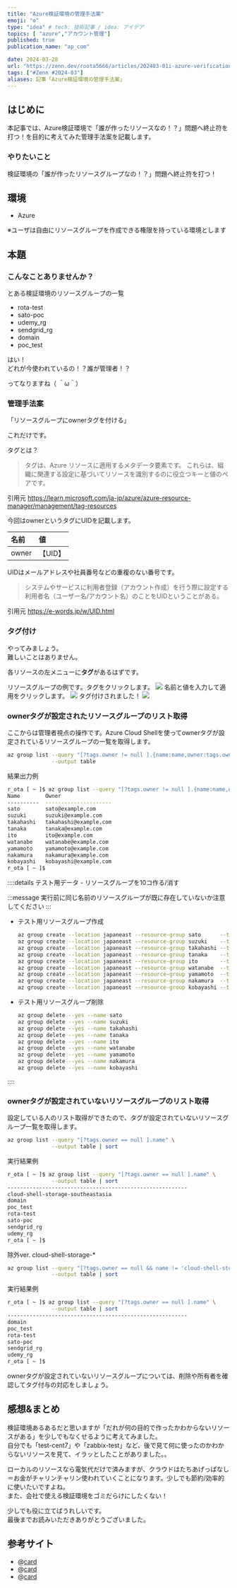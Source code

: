 ```yaml
---
title: "Azure検証環境の管理手法案"
emoji: "⚙️"
type: "idea" # tech: 技術記事 / idea: アイデア
topics: [ "azure","アカウント管理"]
published: true
publication_name: "ap_com"

date: 2024-03-28
url: "https://zenn.dev/roota5666/articles/202403-01i-azure-verification-environment"
tags: ["#Zenn #2024-03"]
aliases: 記事「Azure検証環境の管理手法案」
---
```


## はじめに

本記事では、Azure検証環境で「誰が作ったリソースなの！？」問題へ終止符を打つ！を目的に考えてみた管理手法案を記載します。

### やりたいこと

検証環境の「誰が作ったリソースグループなの！？」問題へ終止符を打つ！

## 環境

- Azure

※ユーザは自由にリソースグループを作成できる権限を持っている環境とします

## 本題

### こんなことありませんか？

とある検証環境のリソースグループの一覧

- rota-test
- sato-poc
- udemy_rg
- sendgrid_rg
- domain
- poc_test

はい！  
どれが今使われているの！？誰が管理者！？

ってなりますね（ ＾ω＾）

### 管理手法案

「リソースグループにownerタグを付ける」

これだけです。

タグとは？

>タグは、Azure リソースに適用するメタデータ要素です。 これらは、組織に関連する設定に基づいてリソースを識別するのに役立つキーと値のペアです。

引用元 <https://learn.microsoft.com/ja-jp/azure/azure-resource-manager/management/tag-resources>

今回はownerというタグにUIDを記載します。

| 名前  | 値      |
| :---- | :------ |
| owner | 【UID】 |

UIDはメールアドレスや社員番号などの重複のない番号です。

>システムやサービスに利用者登録（アカウント作成）を行う際に設定する利用者名（ユーザー名/アカウント名）のことをUIDということがある。

引用元 <https://e-words.jp/w/UID.html>

### タグ付け

やってみましょう。  
難しいことはありません。

各リソースの左メニューに**タグ**があるはずです。

リソースグループの例です。タグをクリックします。
![](/images/202404-01t-azure-verification-environment/202404-01t-azure-verification-environment_001.png)
名前と値を入力して適用をクリックします。
![](/images/202404-01t-azure-verification-environment/202404-01t-azure-verification-environment_002.png)
タグ付けされました！
![](/images/202404-01t-azure-verification-environment/202404-01t-azure-verification-environment_003.png)

### ownerタグが設定されたリソースグループのリスト取得

ここからは管理者視点の操作です。Azure Cloud Shellを使ってownerタグが設定されているリソースグループの一覧を取得します。

```bash
az group list --query "[?tags.owner != null ].{name:name,owner:tags.owner}" \
              --output table
```

結果出力例

```bash
r_ota [ ~ ]$ az group list --query "[?tags.owner != null ].{name:name,owner:tags.owner}" --output table
Name        Owner
----------  ---------------------
sato        sato@example.com
suzuki      suzuki@example.com
takahashi   takahashi@example.com
tanaka      tanaka@example.com
ito         ito@example.com
watanabe    watanabe@example.com
yamamoto    yamamoto@example.com
nakamura    nakamura@example.com
kobayashi   kobayashi@example.com
r_ota [ ~ ]$ 
```

::::details テスト用データ - リソースグループを10コ作る/消す

:::message
実行前に同じ名前のリソースグループが既に存在していないか注意してください
:::

- テスト用リソースグループ作成
  
  ```bash
  az group create --location japaneast --resource-group sato      --tags owner=sato@example.com
  az group create --location japaneast --resource-group suzuki    --tags owner=suzuki@example.com
  az group create --location japaneast --resource-group takahashi --tags owner=takahashi@example.com
  az group create --location japaneast --resource-group tanaka    --tags owner=tanaka@example.com
  az group create --location japaneast --resource-group ito       --tags owner=ito@example.com
  az group create --location japaneast --resource-group watanabe  --tags owner=watanabe@example.com
  az group create --location japaneast --resource-group yamamoto  --tags owner=yamamoto@example.com
  az group create --location japaneast --resource-group nakamura  --tags owner=nakamura@example.com
  az group create --location japaneast --resource-group kobayashi --tags owner=kobayashi@example.com
  ```

- テスト用リソースグループ削除
  
  ```bash
  az group delete --yes --name sato
  az group delete --yes --name suzuki
  az group delete --yes --name takahashi
  az group delete --yes --name tanaka
  az group delete --yes --name ito
  az group delete --yes --name watanabe
  az group delete --yes --name yamamoto
  az group delete --yes --name nakamura
  az group delete --yes --name kobayashi
  ```

::::

### ownerタグが設定されていないリソースグループのリスト取得

設定している人のリスト取得ができたので、タグが設定されていないリソースグループ一覧を取得します。

```bash
az group list --query "[?tags.owner == null ].name" \
              --output table | sort
```

実行結果例

```bash
r_ota [ ~ ]$ az group list --query "[?tags.owner == null ].name" \
              --output table | sort
---------------------------------------------------------
cloud-shell-storage-southeastasia
domain
poc_test
rota-test
sato-poc
sendgrid_rg
udemy_rg
r_ota [ ~ ]$
```

除外ver. cloud-shell-storage-*

```bash
az group list --query "[?tags.owner == null && name != 'cloud-shell-storage*' ].name" \
              --output table | sort
```

実行結果例

```bash
r_ota [ ~ ]$ az group list --query "[?tags.owner == null ].name" \
              --output table | sort
---------------------------------------------------------
domain
poc_test
rota-test
sato-poc
sendgrid_rg
udemy_rg
r_ota [ ~ ]$
```

ownerタグが設定されていないリソースグループについては、削除や所有者を確認してタグ付与の対応をしましょう。

## 感想&まとめ

検証環境あるあるだと思いますが「だれが何の目的で作ったかわからないリソースがある」を少しでもなくせるように考えてみました。  
自分でも「test-cent7」や「zabbix-test」など、後で見て何に使ったのかわからないリソースを見て、イラッとしたことがありました。。  

ローカルのリソースなら電気代だけで済みますが、クラウドはたちあげっぱなし＝お金がチャリンチャリン使われていくことになります。少しでも節約/効率的に使いたいですよね。  
また、会社で使える検証環境をゴミだらけにしたくない！  

少しでも役に立てばうれしいです。  
最後までお読みいただきありがとうございました。

## 参考サイト

- @[card](https://learn.microsoft.com/ja-jp/azure/azure-resource-manager/management/tag-resources-portal)
- @[card](https://learn.microsoft.com/ja-jp/azure/azure-resource-manager/management/tag-resources)
- @[card](https://learn.microsoft.com/ja-jp/cli/azure/group?view=azure-cli-latest)
